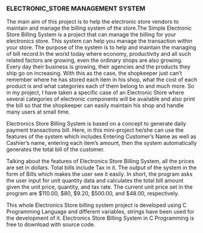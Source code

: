 ### ELECTRONIC_STORE MANAGEMENT SYSTEM
The main aim of this project is to help the electronic store vendors to maintain and manage the billing system of the store.The Simple Electronic Store Billing System is a project that can manage the billing for your electronics store. This system can help you manage the transaction within your store. The purpose of the system is to help and maintain the managing of bill record.In the world today where economy, productivity and all such related factors are growing, even the ordinary shops are also growing. Every day their business is growing, their agencies and the products they ship go on increasing. With this as the case, the shopkeeper just can’t remember where he has stored each item in his shop, what the cost of each product is and what categories each of them belong to and much more. So in my project, I have taken a specific case of an Electronic Store where several categories of electronic components will be available and also print the bill so that the shopkeeper can easily maintain his shop and handle many users at small time.

Electronics Store Billing System is based on a concept to generate daily payment transactions bill. Here, in this mini-project he/she can use the features of the system which includes Entering Customer’s Name as well as Cashier’s name, entering each item’s amount, then the system automatically generates the total bill of the customer.

Talking about the features of Electronics Store Billing System, all the prices are set in dollars. Total bills include Tax in it. The output of the system in the form of Bills which makes the user see it easily. In short, the program asks the user input for unit quantity data and calculates the total bill amount given the unit price, quantity, and tax rate. The current unit price set in the program are $110.00, $80, $9.20, $500.00, and $48.00, respectively.

This whole Electronics Store billing system project is developed using C Programming Language and different variables, strings have been used for the development of it. Electronics Store Billing System in C Programming is free to download with source code.

